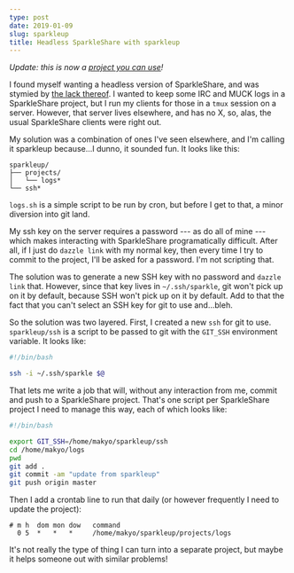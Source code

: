 ```yaml
---
type: post
date: 2019-01-09
slug: sparkleup
title: Headless SparkleShare with sparkleup
---
```


*Update: this is now a [project you can use](https://github.com/makyo/sparkleup)!*

I found myself wanting a headless version of SparkleShare, and was stymied by [the lack thereof](https://github.com/hbons/SparkleShare/issues/1683). I wanted to keep some IRC and MUCK logs in a SparkleShare project, but I run my clients for those in a `tmux` session on a server. However, that server lives elsewhere, and has no X, so, alas, the usual SparkleShare clients were right out.

My solution was a combination of ones I've seen elsewhere, and I'm calling it sparkleup because...I dunno, it sounded fun. It looks like this:

```
sparkleup/
├── projects/
│   └── logs*
└── ssh*
```

`logs.sh` is a simple script to be run by cron, but before I get to that, a minor diversion into git land.

My ssh key on the server requires a password --- as do all of mine --- which makes interacting with SparkleShare programatically difficult. After all, if I just do `dazzle link` with my normal key, then every time I try to commit to the project, I'll be asked for a password. I'm not scripting that.

The solution was to generate a new SSH key with no password and `dazzle link` that. However, since that key lives in `~/.ssh/sparkle`, git won't pick up on it by default, because SSH won't pick up on it by default. Add to that the fact that you can't select an SSH key for git to use and...bleh.

So the solution was two layered. First, I created a new `ssh` for git to use. `sparkleup/ssh` is a script to be passed to git with the `GIT_SSH` environment variable. It looks like:

```bash
#!/bin/bash

ssh -i ~/.ssh/sparkle $@
```

That lets me write a job that will, without any interaction from me, commit and push to a SparkleShare project. That's one script per SparkleShare project I need to manage this way, each of which looks like:

```bash
#!/bin/bash

export GIT_SSH=/home/makyo/sparkleup/ssh
cd /home/makyo/logs
pwd
git add .
git commit -am "update from sparkleup"
git push origin master
```

Then I add a crontab line to run that daily (or however frequently I need to update the project):

```
# m h  dom mon dow   command
  0 5  *   *   *     /home/makyo/sparkleup/projects/logs
```

It's not really the type of thing I can turn into a separate project, but maybe it helps someone out with similar problems!
